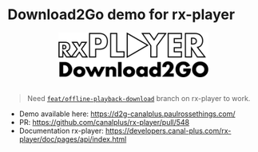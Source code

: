# Download2Go demo for rx-player

<div align="center">
    <img src="./src/assets/logo_black-d2g.png" alt="rx-player-d2g" width="300">
    <br/><br/>
</div>

> Need [`feat/offline-playback-download`](https://github.com/canalplus/rx-player/pull/548) branch on rx-player to work.

- Demo available here: https://d2g-canalplus.paulrossethings.com/
- PR: https://github.com/canalplus/rx-player/pull/548
- Documentation rx-player: https://developers.canal-plus.com/rx-player/doc/pages/api/index.html
